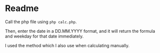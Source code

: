 # Readme


Call the php file using `php calc.php`.

Then, enter the date in a DD.MM.YYYY format, and it will return the formula and weekday for that date immediately.

I used the method which I also use when calculating manually.
